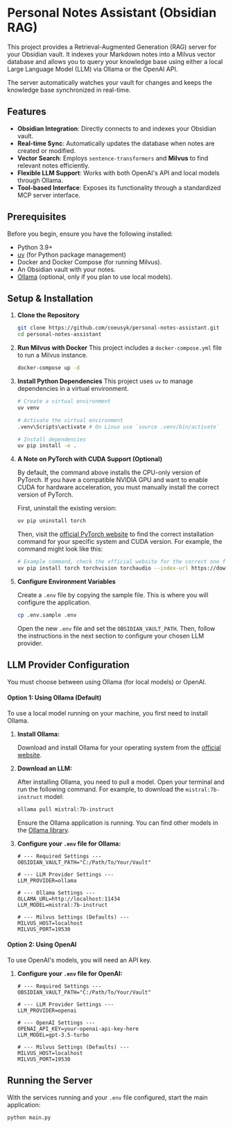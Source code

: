 # Personal Notes Assistant (Obsidian RAG)

This project provides a Retrieval-Augmented Generation (RAG) server for your Obsidian vault. It indexes your
Markdown notes into a Milvus vector database and allows you to query your knowledge base using either a local
Large Language Model (LLM) via Ollama or the OpenAI API.

The server automatically watches your vault for changes and keeps the knowledge base synchronized in real-time.

## Features

*   **Obsidian Integration**: Directly connects to and indexes your Obsidian vault.
*   **Real-time Sync**: Automatically updates the database when notes are created or modified.
*   **Vector Search**: Employs `sentence-transformers` and **Milvus** to find relevant notes efficiently.
*   **Flexible LLM Support**: Works with both OpenAI's API and local models through Ollama.
*   **Tool-based Interface**: Exposes its functionality through a standardized MCP server interface.

## Prerequisites

Before you begin, ensure you have the following installed:

*   Python 3.9+
*   [uv](https://github.com/astral-sh/uv) (for Python package management)
*   Docker and Docker Compose (for running Milvus).
*   An Obsidian vault with your notes.
*   [Ollama](https://ollama.com/) (optional, only if you plan to use local models).

## Setup & Installation

1.  **Clone the Repository**
    ```bash
    git clone https://github.com/coeusyk/personal-notes-assistant.git
    cd personal-notes-assistant
    ```

2.  **Run Milvus with Docker**
    This project includes a `docker-compose.yml` file to run a Milvus instance.
    ```bash
    docker-compose up -d
    ```

3.  **Install Python Dependencies**
    This project uses `uv` to manage dependencies in a virtual environment.
    ```bash
    # Create a virtual environment
    uv venv
    
    # Activate the virtual environment
    .venv\Scripts\activate # On Linux use `source .venv/bin/activate`
    
    # Install dependencies
    uv pip install -e .
    ```

4.  **A Note on PyTorch with CUDA Support (Optional)**

    By default, the command above installs the CPU-only version of PyTorch. If you have a compatible NVIDIA GPU and want to enable CUDA for hardware acceleration, you must manually install the correct version of PyTorch.

    First, uninstall the existing version:
    ```bash
    uv pip uninstall torch
    ```

    Then, visit the [official PyTorch website](https://pytorch.org/get-started/locally/) to find the correct installation command for your specific system and CUDA version. For example, the command might look like this:
    ```bash
    # Example command, check the official website for the correct one for your setup
    uv pip install torch torchvision torchaudio --index-url https://download.pytorch.org/whl/cu121
    ```

5.  **Configure Environment Variables**

    Create a `.env` file by copying the sample file. This is where you will configure the application.
    ```bash
    cp .env.sample .env
    ```
    Open the new `.env` file and set the `OBSIDIAN_VAULT_PATH`. Then, follow the instructions in the next section to configure your chosen LLM provider.

## LLM Provider Configuration

You must choose between using Ollama (for local models) or OpenAI.

#### Option 1: Using Ollama (Default)

To use a local model running on your machine, you first need to install Ollama.

1.  **Install Ollama:**

    Download and install Ollama for your operating system from the [official website](https://ollama.com/).

2.  **Download an LLM:**

    After installing Ollama, you need to pull a model. Open your terminal and run the following command. For example, to download the `mistral:7b-instruct` model:
    ```bash
    ollama pull mistral:7b-instruct
    ```
    Ensure the Ollama application is running. You can find other models in the [Ollama library](https://ollama.com/library).

3.  **Configure your `.env` file for Ollama:**
    ```env
    # --- Required Settings ---
    OBSIDIAN_VAULT_PATH="C:/Path/To/Your/Vault"

    # --- LLM Provider Settings ---
    LLM_PROVIDER=ollama

    # --- Ollama Settings ---
    OLLAMA_URL=http://localhost:11434
    LLM_MODEL=mistral:7b-instruct

    # --- Milvus Settings (Defaults) ---
    MILVUS_HOST=localhost
    MILVUS_PORT=19530
    ```

#### Option 2: Using OpenAI

To use OpenAI's models, you will need an API key.

1.  **Configure your `.env` file for OpenAI:**
    ```env
    # --- Required Settings ---
    OBSIDIAN_VAULT_PATH="C:/Path/To/Your/Vault"

    # --- LLM Provider Settings ---
    LLM_PROVIDER=openai

    # --- OpenAI Settings ---
    OPENAI_API_KEY=your-openai-api-key-here
    LLM_MODEL=gpt-3.5-turbo

    # --- Milvus Settings (Defaults) ---
    MILVUS_HOST=localhost
    MILVUS_PORT=19530
    ```

## Running the Server

With the services running and your `.env` file configured, start the main application:

```bash
python main.py
```
